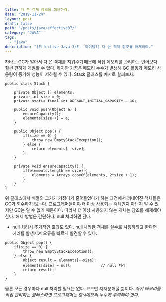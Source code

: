 ```yaml
---
title: 다 쓴 객체 참조를 해제하라.
date: "2019-11-24"
layout: post
draft: false
path: "/posts/java/effective07/"
category: "JAVA"
tags:
  - "java"
description: "[Effective Java 3/E - 아이템7] 다 쓴 객체 참조를 해제하라."
---
```

자바는 GC가 알아서 다 쓴 객체를 지워주기 때문에 직접 메모리를 관리하는 언어보다 훨씬 편하게 개발할 수 있다. 하지만 가끔은 메모리 누수가 발생해 GC 활동과 메모리 사용량이 증가해 성능이 저하될 수 있다. Stack 클래스를 예시로 살펴보자.

```
public class Stack {

    private Object [] elements;
    private int size = 0;
    private static final int DEFAULT_INITIAL_CAPACITY = 16;

    public void push(Object e) {
        ensureCapacity();
        elements[size++] = e;
    }

    public Object pop() {
        if(size == 0) {
            throw new EmptyStackException();
        } else {
            return elements[--size];
        }
    }

    private void ensureCapacity() {
        if(elements.length == size) {
            elements = Arrays.copyOf(elements, 2*size + 1);
        }
    }
}

```
위 클래스에서 배열의 크기가 커졌다가 줄어들었다가 하는 과정에서 꺼내어진 객체들은 GC가 회수하지 않는다. 프로그래머들이야 더 이상 사용되는 객체인지 아닌지 알 수 있지만 GC는 알 수 없기 때문이다. 따라서 더 이상 사용되지 않는 개체는 참조를 해제해야 한다. 해제 방법은 간단하다. null 처리하면 된다.
 + null 처리시 추가적인 효과도 있다. null 처리한 객체를 실수로 사용하려고 한다면 에러를 발생시켜 오류를 빠르게 발견할 수 있다.

```
public Object pop() {
    if(size == 0) {
        throw new EmptyStackException();
    } else {
        Object result = elements[--size];
        elements[size] = null;             // null 처리
        return result;
    }
}
```

물론 모든 경우마다 null 처리할 필요는 없다. 코드만 지저분해질 뿐이다. *자기 메모리를 직접 관리하는 클래스라면 프로그래머는 항시메모리 누수에 주의해야 한다.*